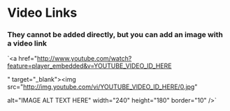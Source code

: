 # Video Links
### They cannot be added directly, but you can add an image with a video link
`<a href="http://www.youtube.com/watch?feature=player_embedded&v=YOUTUBE_VIDEO_ID_HERE


" target="_blank"><img src="http://img.youtube.com/vi/YOUTUBE_VIDEO_ID_HERE/0.jpg" 


alt="IMAGE ALT TEXT HERE" width="240" height="180" border="10" /></a>`
